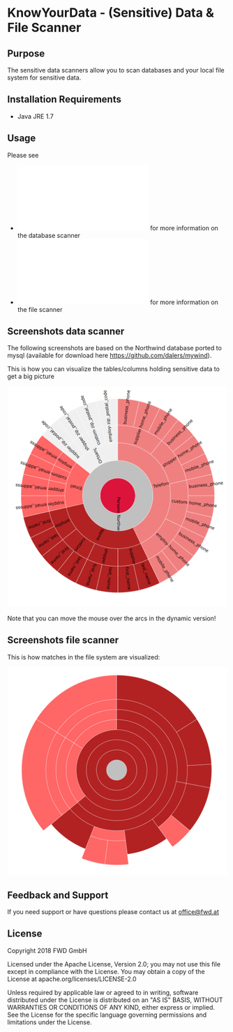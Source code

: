 
# KnowYourData - (Sensitive) Data & File Scanner 

## Purpose

The sensitive data scanners allow you to scan databases and your local file system for sensitive data.

## Installation Requirements
* Java JRE 1.7

## Usage
Please see 
* ![data-scanner-core](data-scanner-core/readme.md) for more information on the database scanner
* ![file-scanner-core](data-scanner-core/readme.md) for more information on the file scanner 

## Screenshots data scanner

The following screenshots are based on the Northwind database ported to mysql (available for download here https://github.com/dalers/mywind).

This is how you can visualize the tables/columns holding sensitive data to get a big picture

![Sunburst diagram](data-scanner-core/xdocs/sample_northwind/sunburst.png)

Note that you can move the mouse over the arcs in the dynamic version!

## Screenshots file scanner
This is how matches in the file system are visualized:

![Sunburst diagram](file-scanner-core/xdocs/sample_testdata/sunburst.png)

## Feedback and Support
If you need support or have questions please contact us at office@fwd.at

## License

Copyright 2018 FWD GmbH

Licensed under the Apache License, Version 2.0; you may not use this file except in compliance with the License. You may obtain a copy of the License at apache.org/licenses/LICENSE-2.0

Unless required by applicable law or agreed to in writing, software distributed under the License is distributed on an "AS IS" BASIS, WITHOUT WARRANTIES OR CONDITIONS OF ANY KIND, either express or implied. See the License for the specific language governing permissions and limitations under the License.

